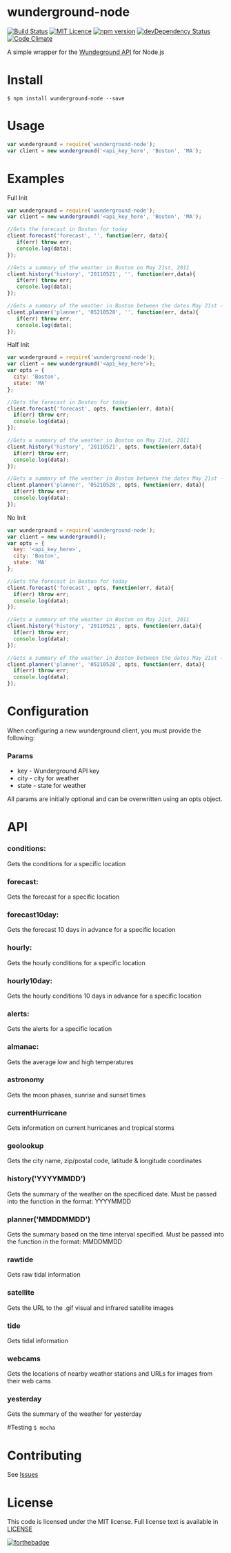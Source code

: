 # wunderground-node
[![Build Status](https://travis-ci.org/dmccrevan/wunderground-node.svg?branch=master)](https://travis-ci.org/dmccrevan/wunderground-node)
[![MIT Licence](https://badges.frapsoft.com/os/mit/mit.svg?v=103)](https://opensource.org/licenses/mit-license.php)
[![npm version](https://badge.fury.io/js/wunderground-node.svg)](https://badge.fury.io/js/wunderground-node)
[![devDependency Status](https://david-dm.org/dmccrevan/wunderground-node/dev-status.svg)](https://david-dm.org/dmccrevan/wunderground-node#info=devDependencies)
[![Code Climate](https://codeclimate.com/github/dmccrevan/wunderground-node/badges/gpa.svg)](https://codeclimate.com/github/dmccrevan/wunderground-node)


A simple wrapper for the [Wundeground API](http://www.wunderground.com/weather/api) for Node.js

# Install
 `$ npm install wunderground-node --save`

# Usage
 ```js
 var wunderground = require('wunderground-node');
 var client = new wunderground('<api_key_here', 'Boston', 'MA');
```

# Examples

 Full Init

 ```js
 var wunderground = require('wunderground-node');
 var client = new wunderground('<api_key_here', 'Boston', 'MA');

 //Gets the forecast in Boston for today
 client.forecast('forecast', '', function(err, data){
 	if(err) throw err;
 	console.log(data);
 });

 //Gets a summary of the weather in Boston on May 21st, 2011
 client.history('history', '20110521', '', function(err,data){
 	if(err) throw err;
 	console.log(data);
 });

 //Gets a summary of the weather in Boston between the dates May 21st - May 28th of this year.
 client.planner('planner', '05210528', '', function(err, data){
 	if(err) throw err;
 	console.log(data);
 });
 ```

 Half Init

  ```js
 var wunderground = require('wunderground-node');
 var client = new wunderground('<api_key_here'>);
 var opts = {
 	city: 'Boston',
 	state: 'MA'
 };

 //Gets the forecast in Boston for today
 client.forecast('forecast', opts, function(err, data){
 	if(err) throw err;
 	console.log(data);
 });

 //Gets a summary of the weather in Boston on May 21st, 2011
 client.history('history', '20110521', opts, function(err,data){
 	if(err) throw err;
 	console.log(data);
 });

 //Gets a summary of the weather in Boston between the dates May 21st - May 28th of this year.
 client.planner('planner', '05210528', opts, function(err, data){
 	if(err) throw err;
 	console.log(data);
 });
 ```

 No Init

  ```js
 var wunderground = require('wunderground-node');
 var client = new wunderground();
 var opts = {
 	key: '<api_key_here>',
 	city: 'Boston',
 	state: 'MA'
 };

 //Gets the forecast in Boston for today
 client.forecast('forecast', opts, function(err, data){
 	if(err) throw err;
 	console.log(data);
 });

 //Gets a summary of the weather in Boston on May 21st, 2011
 client.history('history', '20110521', opts, function(err,data){
 	if(err) throw err;
 	console.log(data);
 });

 //Gets a summary of the weather in Boston between the dates May 21st - May 28th of this year.
 client.planner('planner', '05210528', opts, function(err, data){
 	if(err) throw err;
 	console.log(data);
 });
 ```

# Configuration
 When configuring a new wunderground client, you must provide the following:

 ### Params
 * key - Wunderground API key
 * city - city for weather
 * state - state for weather
 
 All params are initially optional and can be overwritten using an opts object.

# API

### conditions:
 Gets the conditions for a specific location

### forecast:
 Gets the forecast for a specific location

### forecast10day:
 Gets the forecast 10 days in advance for a specific location

### hourly:
 Gets the hourly conditions for a specific location

### hourly10day:
 Gets the hourly conditions 10 days in advance for a specific location

### alerts:
 Gets the alerts for a specific location

### almanac:
 Gets the average low and high temperatures

### astronomy
 Gets the moon phases, sunrise and sunset times

### currentHurricane
 Gets information on current hurricanes and tropical storms

### geolookup
 Gets the city name, zip/postal code, latitude & longitude coordinates

### history('YYYYMMDD')
 Gets the summary of the weather on the specificed date. Must be passed into the function in the format: YYYYMMDD

### planner('MMDDMMDD')
 Gets the summary based on the time interval specified. Must be passed into the function in the format: MMDDMMDD

### rawtide
 Gets raw tidal information

### satellite
 Gets the URL to the .gif visual and infrared satellite images

### tide 
 Gets tidal information

### webcams
 Gets the locations of nearby weather stations and URLs for images from their web cams

### yesterday
 Gets the summary of the weather for yesterday

#Testing
 `$ mocha`

# Contributing
 See [Issues](https://github.com/dmccrevan/wunderground-node/issues)

# License
 This code is licensed under the MIT license. Full license text is available in [LICENSE](https://github.com/dmccrevan/wunderground-node/blob/master/LICENSE)

 [![forthebadge](http://forthebadge.com/images/badges/oooo-kill-em.svg)](http://forthebadge.com)
